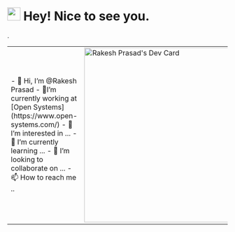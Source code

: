 <h1><img src="https://emojis.slackmojis.com/emojis/images/1531849430/4246/blob-sunglasses.gif?1531849430" width="30"/> Hey! Nice to see you.</h1>
<table>
  <tr>
    <td>
- 👋 Hi, I’m @Rakesh Prasad
- 👀I’m currently working at [Open Systems](https://www.open-systems.com/)
- 👀 I’m interested in ...
- 🌱 I’m currently learning ...
- 💞️ I’m looking to collaborate on ...
- 📫 How to reach me ..
      </td>
    <td>
      <a href="https://app.daily.dev/rakesh_pra123"><img src="https://api.daily.dev/devcards/000b5794450d4ae1a0653df655d06bab.png?r=lhj" width="400" alt="Rakesh Prasad's Dev Card"/></a>
      </td>
  </tr>
.

<!---
RakeshPrasad21/RakeshPrasad21 is a ✨ special ✨ repository because its `README.md` (this file) appears on your GitHub profile.
You can click the Preview link to take a look at your changes.
--->

